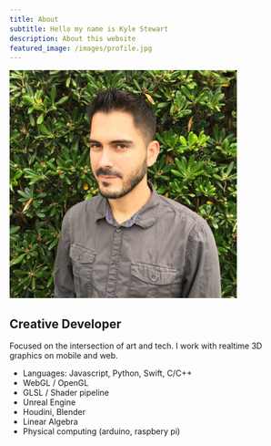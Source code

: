 ```yaml
---
title: About
subtitle: Hello my name is Kyle Stewart
description: About this website
featured_image: /images/profile.jpg
---
```


<img src="images/profile.jpg" alt="drawing" width="400"/>

## Creative Developer

Focused on the intersection of art and tech. I work with realtime 3D graphics on mobile and web.

- Languages: Javascript, Python, Swift, C/C++
- WebGL / OpenGL
- GLSL / Shader pipeline
- Unreal Engine
- Houdini, Blender
- Linear Algebra
- Physical computing (arduino, raspbery pi)
